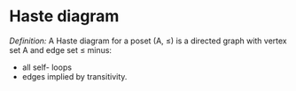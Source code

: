 # Haste diagram
*Definition:* A Haste diagram for a poset (A, ≤) is a directed graph with vertex set A and edge set ≤ minus:
- all self- loops  
- edges implied by transitivity.

